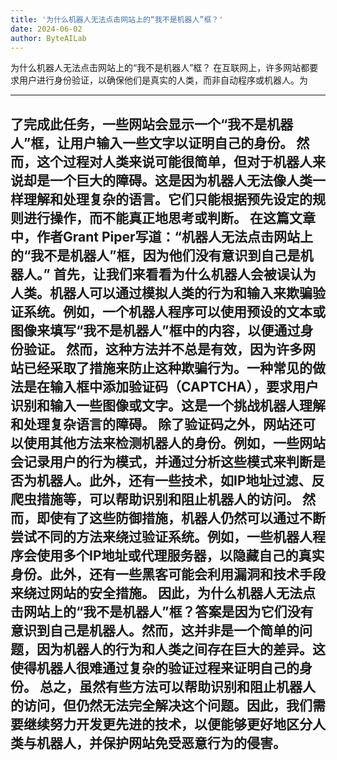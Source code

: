 ```yaml
---
title: '为什么机器人无法点击网站上的“我不是机器人”框？'
date: 2024-06-02
author: ByteAILab
---
```


为什么机器人无法点击网站上的“我不是机器人”框？
在互联网上，许多网站都要求用户进行身份验证，以确保他们是真实的人类，而非自动程序或机器人。为

---
了完成此任务，一些网站会显示一个“我不是机器人”框，让用户输入一些文字以证明自己的身份。
然而，这个过程对人类来说可能很简单，但对于机器人来说却是一个巨大的障碍。这是因为机器人无法像人类一样理解和处理复杂的语言。它们只能根据预先设定的规则进行操作，而不能真正地思考或判断。
在这篇文章中，作者Grant Piper写道：“机器人无法点击网站上的“我不是机器人”框，因为他们没有意识到自己是机器人。”
首先，让我们来看看为什么机器人会被误认为人类。机器人可以通过模拟人类的行为和输入来欺骗验证系统。例如，一个机器人程序可以使用预设的文本或图像来填写“我不是机器人”框中的内容，以便通过身份验证。
然而，这种方法并不总是有效，因为许多网站已经采取了措施来防止这种欺骗行为。一种常见的做法是在输入框中添加验证码（CAPTCHA），要求用户识别和输入一些图像或文字。这是一个挑战机器人理解和处理复杂语言的障碍。
除了验证码之外，网站还可以使用其他方法来检测机器人的身份。例如，一些网站会记录用户的行为模式，并通过分析这些模式来判断是否为机器人。此外，还有一些技术，如IP地址过滤、反爬虫措施等，可以帮助识别和阻止机器人的访问。
然而，即使有了这些防御措施，机器人仍然可以通过不断尝试不同的方法来绕过验证系统。例如，一些机器人程序会使用多个IP地址或代理服务器，以隐藏自己的真实身份。此外，还有一些黑客可能会利用漏洞和技术手段来绕过网站的安全措施。
因此，为什么机器人无法点击网站上的“我不是机器人”框？答案是因为它们没有意识到自己是机器人。然而，这并非是一个简单的问题，因为机器人的行为和人类之间存在巨大的差异。这使得机器人很难通过复杂的验证过程来证明自己的身份。
总之，虽然有些方法可以帮助识别和阻止机器人的访问，但仍然无法完全解决这个问题。因此，我们需要继续努力开发更先进的技术，以便能够更好地区分人类与机器人，并保护网站免受恶意行为的侵害。
---


